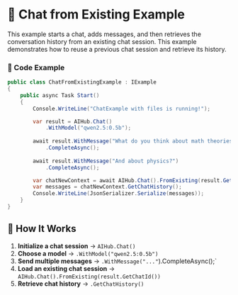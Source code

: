 # 📂 Chat from Existing Example

This example starts a chat, adds messages, and then retrieves the conversation history from an existing chat session.
This example demonstrates how to reuse a previous chat session and retrieve its history.

### 📝 Code Example

```csharp
public class ChatFromExistingExample : IExample
{
    public async Task Start()
    {
        Console.WriteLine("ChatExample with files is running!");

        var result = AIHub.Chat()
            .WithModel("qwen2.5:0.5b");
        
        await result.WithMessage("What do you think about math theories?")
            .CompleteAsync();
        
        await result.WithMessage("And about physics?")
            .CompleteAsync();

        var chatNewContext = await AIHub.Chat().FromExisting(result.GetChatId());
        var messages = chatNewContext.GetChatHistory();
        Console.WriteLine(JsonSerializer.Serialize(messages));
    }
}
```

## 🔹 How It Works
1. **Initialize a chat session** → `AIHub.Chat()`
2. **Choose a model** → `.WithModel("qwen2.5:0.5b")`
3. **Send multiple messages** → `.WithMessage("..."`).CompleteAsync();`
4. **Load an existing chat session** → `AIHub.Chat().FromExisting(result.GetChatId())`
5. **Retrieve chat history** → `.GetChatHistory()`


